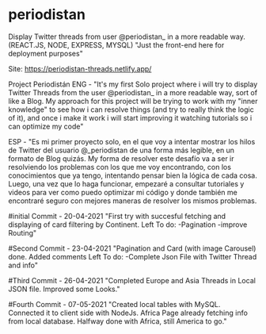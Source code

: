 # periodistan
Display Twitter threads from user @periodistan_ in a more readable way. (REACT.JS, NODE, EXPRESS, MYSQL)
"Just the front-end here for deployment purposes"

Site: https://periodistan-threads.netlify.app/

Project Periodistán ENG - "It's my first Solo project where i will try to display Twitter Threads from the user @periodistan_ in a more readable way, sort of like a Blog. My approach for this project will be trying to work with my "inner knowledge" to see how i can resolve things (and try to really think the logic of it), and once i make it work i will start improving it watching tutorials so i can optimize my code"

ESP - "Es mi primer proyecto solo, en el que voy a intentar mostrar los hilos de Twitter del usuario @_periodistan de una forma más legible, en un formato de Blog quizás. My forma de resolver este desafío va a ser ir resolviendo los problemas con los que me voy encontrando, con los conocimientos que ya tengo, intentando pensar bien la lógica de cada cosa. Luego, una vez que lo haga funcionar, empezaré a consultar tutoriales y videos para ver como puedo optimizar mi código y donde también me encontraré seguro con mejores maneras de resolver los mismos problemas.

#initial Commit - 20-04-2021 "First try with succesful fetching and displaying of card filtering by Continent. Left To do: -Pagination -improve Routing"

#Second Commit - 23-04-2021 "Pagination and Card (with image Carousel) done. Added comments Left To do: -Complete Json File with Twitter Thread and info"

#Third Commit - 26-04-2021 "Completed Europe and Asia Threads in Local JSON file. Improved some Looks."

#Fourth Commit - 07-05-2021 "Created local tables with MySQL. Connected it to client side with NodeJs. Africa Page already fetching info from local database. Halfway done with Africa, still America to go."
